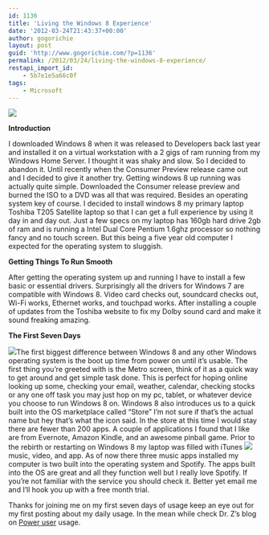 ```yaml
---
id: 1136
title: 'Living the Windows 8 Experience'
date: '2012-03-24T21:43:37+00:00'
author: gogorichie
layout: post
guid: 'http://www.gogorichie.com/?p=1136'
permalink: /2012/03/24/living-the-windows-8-experience/
restapi_import_id:
    - 5b7e1e5a66c0f
tags:
    - Microsoft
---
```


![](http://www.gogorichie.com/wp-content/uploads/2012/03/032512_0243_LivingtheWi1.png)

**Introduction**

I downloaded Windows 8 when it was released to Developers back last year and installed it on a virtual workstation with a 2 gigs of ram running from my Windows Home Server. I thought it was shaky and slow. So I decided to abandon it. Until recently when the Consumer Preview release came out and I decided to give it another try. Getting windows 8 up running was actually quite simple. Downloaded the Consumer release preview and burned the ISO to a DVD was all that was required. Besides an operating system key of course. I decided to install windows 8 my primary laptop Toshiba T205 Satellite laptop so that I can get a full experience by using it day in and day out. Just a few specs on my laptop has 160gb hard drive 2gb of ram and is running a Intel Dual Core Pentium 1.6ghz processor so nothing fancy and no touch screen. But this being a five year old computer I expected for the operating system to sluggish.

**Getting Things To Run Smooth**

After getting the operating system up and running I have to install a few basic or essential drivers. Surprisingly all the drivers for Windows 7 are compatible with Windows 8. Video card checks out, soundcard checks out, Wi-Fi works, Ethernet works, and touchpad works. After installing a couple of updates from the Toshiba website to fix my Dolby sound card and make it sound freaking amazing.

**The First Seven Days**

![](http://www.gogorichie.com/wp-content/uploads/2012/03/032512_0243_LivingtheWi2.png)The first biggest difference between Windows 8 and any other Windows operating system is the boot up time from power on until it’s usable. The first thing you’re greeted with is the Metro screen, think of it as a quick way to get around and get simple task done. This is perfect for hoping online looking up some, checking your email, weather, calendar, checking stocks or any one off task you may just hop on my pc, tablet, or whatever device you choose to run Windows 8 on. Windows 8 also introduces us to a quick built into the OS marketplace called “Store” I’m not sure if that’s the actual name but hey that’s what the icon said. In the store at this time I would stay there are fewer than 200 apps. A couple of applications I found that I like are from Evernote, Amazon Kindle, and an awesome pinball game. Prior to the rebirth or restarting on Windows 8 my laptop was filled with iTunes ![](http://www.gogorichie.com/wp-content/uploads/2012/03/032512_0243_LivingtheWi4.png)music, video, and app. As of now there three music apps installed my computer is two built into the operating system and Spotify. The apps built into the OS are great and all they function well but I really love Spotify. If you’re not familiar with the service you should check it. Better yet email me and I’ll hook you up with a free month trial.

Thanks for joining me on my first seven days of usage keep an eye out for my first posting about my daily usage. In the mean while check Dr. Z’s blog on [Power user](http://blogs.msdn.com/b/zxue/archive/2012/03/07/windows-8-consumer-preview-power-user-howto-series.aspx) usage.